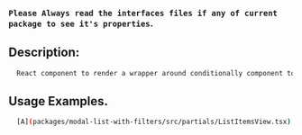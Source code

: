 ### `Please Always read the interfaces files if any of current package to see it's properties`.

## Description:

```sh
  React component to render a wrapper around conditionally component to render.
```

## Usage Examples.

```sh
  [A](packages/modal-list-with-filters/src/partials/ListItemsView.tsx)
```
